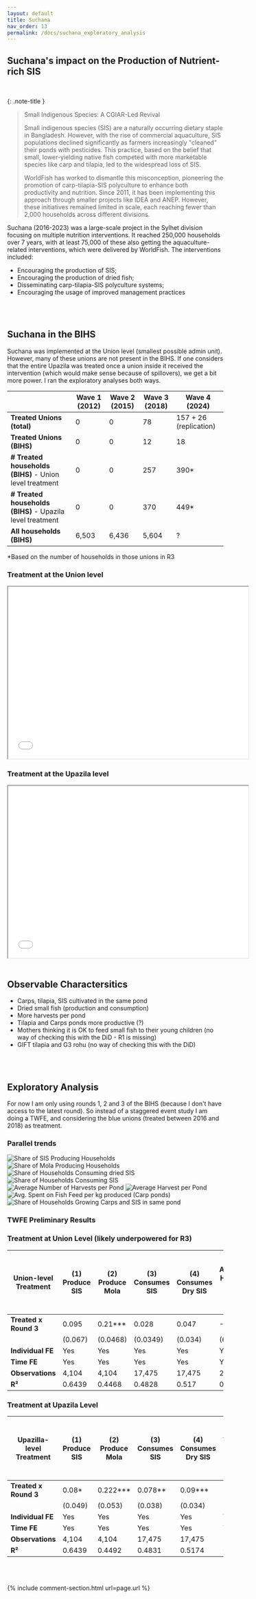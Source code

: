 ```yaml
---
layout: default
title: Suchana
nav_order: 13
permalink: /docs/suchana_exploratory_analysis
---
```


## Suchana's impact on the Production of Nutrient-rich SIS 
<br>


{: .note-title }
> Small Indigenous Species: A CGIAR-Led Revival
>
> Small indigenous species (SIS) are a naturally occurring dietary staple in Bangladesh. However, with the rise of commercial aquaculture, SIS populations declined significantly as farmers increasingly "cleaned" their ponds with pesticides. This practice, based on the belief that small, lower-yielding native fish competed with more marketable species like carp and tilapia, led to the widespread loss of SIS.
> 
> WorldFish has worked to dismantle this misconception, pioneering the promotion of carp-tilapia-SIS polyculture to enhance both productivity and nutrition. Since 2011, it has been implementing this approach through smaller projects like IDEA and ANEP. However, these initiatives remained limited in scale, each reaching fewer than 2,000 households across different divisions.


Suchana (2016-2023) was a large-scale project in the Sylhet division focusing on multiple nutrition interventions. It reached 250,000 households over 7 years, with at least 75,000 of these also getting the aquaculture-related interventions, which were delivered by WorldFish. 
The interventions included:
-  Encouraging the production of SIS;
-  Encouraging the production of dried fish;
-  Disseminating carp-tilapia-SIS polyculture systems;
-  Encouraging the usage of improved management practices

<br>
<br>



## Suchana in the BIHS

Suchana was implemented at the Union level (smallest possible admin unit). However, many of these unions are not present in the BIHS. If one considers that the entire Upazila was treated once a union inside it received the intervention (which would make sense because of spillovers), we get a bit more power. I ran the exploratory analyses both ways.

|                        | Wave 1 (2012) | Wave 2 (2015) | Wave 3 (2018) | Wave 4 (2024)          |
|------------------------|--------------|--------------|--------------|------------------------|
| **Treated Unions (total)** | 0            | 0            | 78           | 157 + 26 (replication) |
| **Treated Unions (BIHS)**  | 0            | 0            | 12           | 18                     |
| **# Treated households (BIHS)** - Union level treatment | 0            | 0            | 257          | 390*                   |
| **# Treated households (BIHS)** - Upazila level treatment| 0            | 0            | 370         | 449*                   |
| **All households (BIHS)**  | 6,503        | 6,436        | 5,604        | ?                      |

*Based on the number of households in those unions in R3

### Treatment at the Union level
<iframe src="suchana_unions" height="400" width="560"> Suchana Intervention Areas </iframe>

### Treatment at the Upazila level
<iframe src="suchana_upazilla" height="400" width="560"> Suchana Intervention Areas </iframe>

<br>
<br>

## Observable Charactersitics 

- Carps, tilapia, SIS cultivated in the same pond
- Dried small fish (production and consumption)
- More harvests per pond
- Tilapia and Carps ponds more productive (?)
- Mothers thinking it is OK to feed small fish to their young children (no way of checking this with the DiD - R1 is missing)
- GIFT tilapia and G3 rohu (no way of checking this with the DiD)


<br>
<br>

## Exploratory Analysis

For now I am only using rounds 1, 2 and 3 of the BIHS (because I don't have access to the latest round). So instead of a staggered event study I am doing a TWFE, and considering the blue unions (treated between 2016 and 2018) as treatment.


### Parallel trends

<img src="combined_share_SIS.png" alt="Share of SIS Producing Households">

<img src="combined_share_mola.png" alt="Share of Mola Producing Households">

<img src="combined_share_consume_dry_SIS.png" alt="Share of Households Consuming dried SIS">

<img src="combined_share_consume_SIS.png" alt="Share of Households Consuming SIS">

<img src="combined_avg_harvest_per_pond.png" alt="Average Number of Harvests per Pond">

<img src="combined_l1_11.png" alt="Average Harvest per Pond">

<img src="combined_average_yields.png" alt="Avg. Spent on Fish Feed per kg produced (Carp ponds)">

<img src="combined_carp_SIS_poly_avg.png" alt="Share of Households Growing Carps and SIS in same pond">


<br>

### TWFE Preliminary Results

### Treatment at Union Level (likely underpowered for R3)

| Union-level Treatment | (1) Produce SIS | (2) Produce Mola | (3) Consumes SIS | (4) Consumes Dry SIS | (5) Average Harvest per Pond (kg) | (6) Number of Harvest | (7) Avg Spend on Feed/kg Harvest (Carp Ponds) | (8) Carp-SIS Polyculture |
|----------------------|--------------|--------------|--------------|--------------|------------------------------|-------------------|---------------------------------|----------------------|
| **Treated x Round 3** | 0.095 | 0.21*** | 0.028 | 0.047 | -63.42 | 14.46*** | -80.5* | -0.016 |
|                      | (0.067) | (0.0468) | (0.0349) | (0.034) | (69.7) | (3.35) | (48.7) | (0.114) |
| **Individual FE**    | Yes | Yes | Yes | Yes | Yes | Yes | Yes | Yes |
| **Time FE**         | Yes | Yes | Yes | Yes | Yes | Yes | Yes | Yes |
| **Observations**    | 4,104 | 4,104 | 17,475 | 17,475 | 2,425 | 2,439 | 2,075 | 2,439 |
| **R²**             | 0.6439 | 0.4468 | 0.4828 | 0.517 | 0.5011 | 0.4633 | 0.3922 | 0.4351 |

### Treatment at Upazila Level

| Upazilla-level Treatment | (1) Produce SIS | (2) Produce Mola | (3) Consumes SIS | (4) Consumes Dry SIS | (5) Average Harvest per Pond (kg) | (6) Number of Harvest | (7) Avg Spend on Feed/kg Harvest (Carp Ponds) | (8) Carp-SIS Polyculture |
|----------------------|--------------|--------------|--------------|--------------|------------------------------|-------------------|---------------------------------|----------------------|
| **Treated x Round 3** | 0.08* | 0.222*** | 0.078** | 0.09*** | -67.19 | 11.91*** | -84.5* | -0.036 |
|                      | (0.049) | (0.053) | (0.038) | (0.034) | (70.4) | (3.583) | (49.3) | (0.0935) |
| **Individual FE**    | Yes | Yes | Yes | Yes | Yes | Yes | Yes | Yes |
| **Time FE**         | Yes | Yes | Yes | Yes | Yes | Yes | Yes | Yes |
| **Observations**    | 4,104 | 4,104 | 17,475 | 17,475 | 2,425 | 2,439 | 2,075 | 2,439 |
| **R²**             | 0.6439 | 0.4492 | 0.4831 | 0.5174 | 0.5011 | 0.4631 | 0.3922 | 0.435 |


<br>
<br>


{% include comment-section.html url=page.url %}

